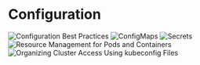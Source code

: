# Configuration
![**Configuration Best Practices**]()
![**ConfigMaps**]()
![**Secrets**]()
![**Resource Management for Pods and Containers**]()
![**Organizing Cluster Access Using kubeconfig Files**]()
